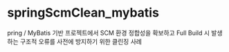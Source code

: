 # springScmClean_mybatis
pring / MyBatis 기반 프로젝트에서 SCM 환경 정합성을 확보하고 Full Build 시 발생하는 구조적 오류를 사전에 방지하기 위한 클린징 사례
